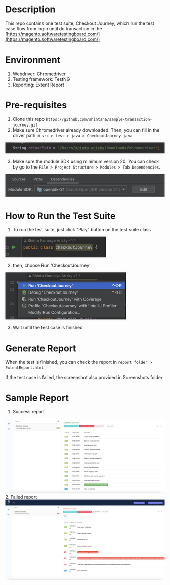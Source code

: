 # Description
This repo contains one test suite, Checkout Journey, which run the test case flow from login until do transaction in the [https://magento.softwaretestingboard.com/](https://magento.softwaretestingboard.com/) 

# Environment
1. Webdriver: Chromedriver
2. Testing framework: TestNG
3. Reporting: Extent Report

# Pre-requisites
1. Clone this repo `https://github.com/shintana/sample-transaction-journey.git`
2. Make sure Chromedriver already downloaded. Then, you can fill in the driver path in `src > test > java > CheckoutJourney.java`
<img width="557" alt="Screenshot 2023-11-09 at 13 53 04" src="https://github.com/shintana/Develab_Shintana/blob/main/assets/Screenshot%202023-11-09%20at%2013.53.04.png">

3. Make sure the module SDK using minimum version 20. You can check by go to the `File > Project Structure > Modules > Tab Dependencies`.
 <img width="506" alt="Screenshot 2023-11-09 at 13 54 50" src="https://github.com/shintana/Develab_Shintana/blob/main/assets/Screenshot%202023-11-09%20at%2013.54.50.png">

# How to Run the Test Suite
1. To run the test suite, just click "Play" button on the test suite class

<img width="318" alt="Screenshot 2023-11-09 at 13 37 35" src="https://github.com/shintana/Develab_Shintana/blob/main/assets/Screenshot%202023-11-09%20at%2013.37.35.png">

2. then, choose Run 'CheckoutJourney'

<img width="382" alt="Screenshot 2023-11-09 at 13 37 49" src="https://github.com/shintana/Develab_Shintana/blob/main/assets/Screenshot%202023-11-09%20at%2013.37.49.png">

3. Wait until the test case is finished

# Generate Report
When the test is finished, you can check the report in `report folder > ExtentReport.html`

If the test case is failed, the screenshot also provided in Screenshots folder

# Sample Report
1. Success report
 <img width="506" alt="Screenshot 2023-11-09 at 13 54 50" src="https://github.com/shintana/Develab_Shintana/blob/main/assets/Screenshot%202023-11-09%20at%2013.41.47.png">
2. Failed report
 <img width="506" alt="Screenshot 2023-11-09 at 13 54 50" src="https://github.com/shintana/Develab_Shintana/blob/main/assets/Screenshot%202023-11-09%20at%2013.42.05.png">
